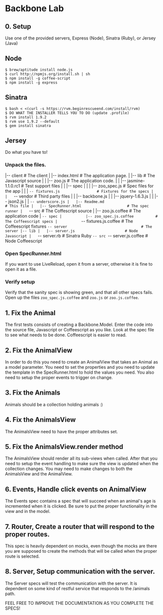 # Backbone Lab

## 0. Setup 

Use one of the provided servers, Express (Node), Sinatra (Ruby),
or Jersey (Java)

## Node

    $ brew/aptitude install node.js
    $ curl http://npmjs.org/install.sh | sh
    $ npm install -g coffee-script
    $ npm install -g express

## Sinatra

    $ bash < <(curl -s https://rvm.beginrescueend.com/install/rvm) 
    $ DO WHAT THE INSTALLER TELLS YOU TO DO (update .profile)
    $ rvm install 1.9.2
    $ rvm use 1.9.2 --default
    $ gem install sinatra


## Jersey

Do what you have to!


### Unpack the files.


|-- client                                  # The client 
|   |-- index.html                          # The application page.
|   |-- lib                                 # The Javascript source
|   |   |-- zoo.js                          # The application code.
|   |   |-- jasmine-1.1.0.rc1               # Test support files
|   |   |-- spec
|   |   |   |-- zoo_spec.js                 # Spec files for the app
|   |   |   `-- fixtures.js                 # Fixtures for the specs
|   |   `-- vendor                          # Third party files
|   |       |-- backbone.js
|   |       |-- jquery-1.6.3.js
|   |       |-- json2.js
|   |       `-- underscore.js
|   |-- Readme.md                           # This file
|   |-- SpecRunner.html                     # The spec runner
  |   `-- src                               # The Coffescript source
|       |-- zoo.js.coffee                   # The application code
|       `-- spec
|           |-- zoo_spec.js.coffee          # The Coffeescript specs
|           `-- fixtures.js.coffee          # The Coffeescript fixtures
`-- server                                  # The server
    |-- lib
    |   |-- server.js                       # Node Javascript
    |   `-- server.rb                       # Sinatra Ruby
    `-- src
        `-- server.js.coffee                # Node Coffeescript

### Open SpecRunner.html

If you want to use LiveReload, open it from a server, otherwise it is
fine to open it as a file.

### Verify setup

Verify that the sanity spec is showing green, and that all other specs fails.
Open up the files `zoo_spec.js.coffee` and `zoo.js` or
`zoo.js.coffee`.


## 1. Fix the Animal

The first tests consists of creating a Backbone.Model. Enter the code
into the source file, Javascript or Coffeescript as you like. Look at
the spec file to see what needs to be done. Coffeescript is easier to
read.


## 2. Fix the AnimalView

In order to do this you need to create an AnimalView that takes an
Animal as a model parameter. You need to set the properties and you need
to update the template in the SpecRunner.html to hold the values you
need. You also need to setup the proper events to trigger on change.

## 3. Fix the Animals

Animals should be a collection holding animals :)

## 4. Fix the AnimalsView

The AnimalsView need to have the proper attributes set.

## 5. Fix the AnimalsView.render method

The AnimalsView should render all its sub-views when called. After
that you need to setup the event handling to make sure the view is
updated when the collection changes. You may need to make changes to
both the AnimalsView and the AnimalView.

## 6. Events, Handle click events on AnimalView

The Events spec contains a spec that will succeed when an animal's age
is incremented when it is clicked. Be sure to put the proper
functionality in the view and in the model.

## 7. Router, Create a router that will respond to the proper routes.

This spec is heavily dependent on mocks, even though the mocks are there
you are supposed to create the methods that will be called when the
proper route is selected.

## 8. Server, Setup communication with the server.

The Server specs will test the communication with the server.
It is dependent on some kind of restful service that responds to the
/animals path.



FEEL FREE TO IMPROVE THE DOCUMENTATION AS YOU COMPLETE THE SPECS!





